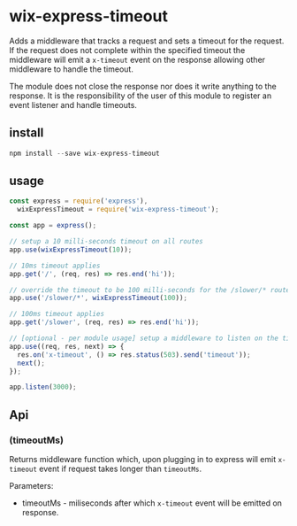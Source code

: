 # wix-express-timeout

Adds a middleware that tracks a request and sets a timeout for the request. If the request does not complete within the specified timeout
 the middleware will emit a ```x-timeout``` event on the response allowing other middleware to handle the timeout.

The module does not close the response nor does it write anything to the response. It is the responsibility of the user of this module
to register an event listener and handle timeouts.

## install

```js
npm install --save wix-express-timeout
```

## usage

```js
const express = require('express'),
  wixExpressTimeout = require('wix-express-timeout');

const app = express();

// setup a 10 milli-seconds timeout on all routes
app.use(wixExpressTimeout(10));

// 10ms timeout applies
app.get('/', (req, res) => res.end('hi'));

// override the timeout to be 100 milli-seconds for the /slower/* route.
app.use('/slower/*', wixExpressTimeout(100));

// 100ms timeout applies
app.get('/slower', (req, res) => res.end('hi'));

// [optional - per module usage] setup a middleware to listen on the timeout and send a response
app.use((req, res, next) => {
  res.on('x-timeout', () => res.status(503).send('timeout'));
  next();
});

app.listen(3000);
```
## Api

### (timeoutMs)
Returns middleware function which, upon plugging in to express will emit `x-timeout` event if request takes longer than `timeoutMs`.

Parameters:
 - timeoutMs - miliseconds after which `x-timeout` event will be emitted on response.